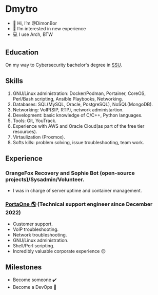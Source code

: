 # Dmytro
- 👋 Hi, I’m @DimonBor
- 👀 I’m interested in new experience
- 💻 I use Arch, BTW

## Education
On my way to Cybersecurity bachelor's degree in [SSU](https://int.sumdu.edu.ua/en/).

## Skills
  1. GNU/Linux administration: Docker/Podman, Portainer, CoreOS, Perl/Bash scripting, Ansible Playbooks, Networking.
  2. Databases: SQL(MySQL, Oracle, PostgreSQL), NoSQL(MongoDB).
  3. Networking: VoIP(SIP, RTP), network administartion.  
  4. Development: basic knowledge of C/C++, Python languages.
  5. Tools: Git, YouTrack.
  6. Experience with AWS and Oracle Cloud(as part of the free tier resources).
  7. Virtaulization (Proxmox).
  8. Softs kills: problem solving, issue troubleshooting, team work.  
  
## Experience
  ### OrangeFox Recovery and Sophie Bot (open-source projects)/Sysadmin/Volunteer.
  - I was in charge of server uptime and container management.
  
  ### [PortaOne 🌎](https://www.portaone.com/) (Technical support engineer since December 2022)
  - Customer support.
  - VoIP troubleshooting.
  - Network troubleshooting.
  - GNU/Linux administration.
  - Shell/Perl scripting.
  - Incredibly valuable corporate experience 🙃

## Milestones
  - Become someone ✔️
  - Become a DevOps 🔄
